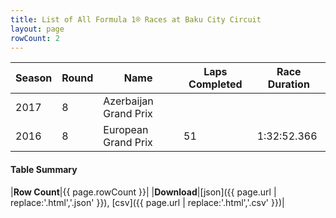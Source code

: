 ```yaml
---
title: List of All Formula 1® Races at Baku City Circuit
layout: page
rowCount: 2
---
```


| Season | Round | Name | Laps Completed | Race Duration |
|--|--|--|--|--|
| 2017 | 8 | Azerbaijan Grand Prix |   |   |
| 2016 | 8 | European Grand Prix | 51 | 1:32:52.366 |

#### Table Summary

|**Row Count**|{{ page.rowCount }}|
|**Download**|[json]({{ page.url | replace:'.html','.json' }}), [csv]({{ page.url | replace:'.html','.csv' }})|
